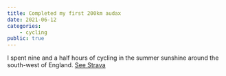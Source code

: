 ```yaml
---
title: Completed my first 200km audax
date: 2021-06-12
categories:
    - cycling
public: true
---
```


I spent nine and a half hours of cycling in the summer sunshine around the south-west of England. [See Strava](https://www.strava.com/activities/5461216380)
